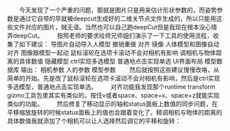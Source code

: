 &emsp;&emsp;今天发现了一个严重的问题，那就是图片只是用来估计形状参数的，而姿势参数是通过它自带的早就被deepcut生成好的二维关节点文件生成的，所以只能用这些文件对应的图片，贼无语。当然也可以自己跑deepCut但是我现在根本没心情弄deepCut。
&emsp;&emsp;按照老师的要求给师兄师姐们演示了一下工具的使用流程，收集了如下建议：
导图片自动导入人模型
撤销重做
对齐
镜像
人体模型和图像自动对齐
图像跟模型一起动
鼠标滚轮在选项卡滚动不会对相机有影响
调相机与物体距离的具体数值
隐藏模型
ctrl实现多选模型
普通地点击实现单选
UI界面布局
模型数据库
输出：
相机参数
人的参数
模型参数
&emsp;&emsp;然后就按照这些建议慢慢改咯，从简单的开始。先是改了鼠标滚轮在选项卡滚动不会对相机有影响，然后是ctrl实现多选模型，普通地点击实现单选。
&emsp;&emsp;对齐功能我发现那个runtime transform gizmo工具包里其实有类似的，按住v或者space、space+x、space+z就能实现类似的功能。
&emsp;&emsp;然后修复了移动显示的轴和status面板上数值的同步问题，在平移缩放旋转的时候status面板上的值也会跟着变化了。精调相机与物体的距离的具体数值我就添加了个相机可以让人选择然后调它的平移和旋转：